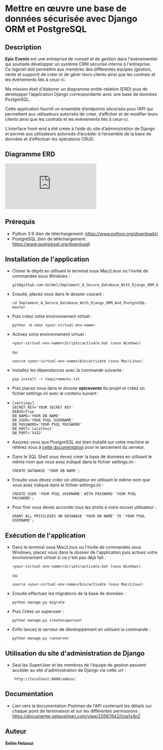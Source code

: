 # Mettre en œuvre une base de données sécurisée avec Django ORM et PostgreSQL
## Description

**Epic Events** est une entreprise de conseil et de gestion dans l'évènementiel qui souhaite développer un système CRM sécurisé interne à l'entreprise.<br>
Ce logiciel doit permettre aux membres des différentes équipes (gestion, vente et support) de créer et de gérer leurs clients ainsi que les contrats et les évènements liés à ceux-ci.

Ma mission était d'élaborer un diagramme entité-relation (ERD) puis de développer l’application Django correspondante avec une base de données PostgreSQL.

Cette application fournit un ensemble d’endpoints sécurisés pour l’API qui permettent aux utilisateurs autorisés de créer, d’afficher et de modifier leurs clients ainsi que les contrats et les évènements liés à ceux-ci.

L’interface front-end a été créée à l’aide du site d’administration de Django et permet aux utilisateurs autorisés d’accéder à l’ensemble de la base de données et d’effectuer les opérations CRUD.

## Diagramme ERD
![alt tag](https://github.com/SelHel/Implement_A_Secure_Database_With_Django_ORM_And_PostgreSQL/files/9243575/Helaoui_Selim_1_ERD_072022.pdf)


## Prérequis
* Python 3.9 (lien de téléchargement: <https://www.python.org/downloads>)
* PostgreSQL (lien de téléchargement: <https://www.postgresql.org/download>)


## Installation de l'application

* Cloner le dépôt en utilisant le terminal sous Mac/Linux ou l'invite de commandes sous Windows :<br>

	```
	git@github.com:SelHel/Implement_A_Secure_Database_With_Django_ORM_And_PostgreSQL.git
	```

* Ensuite, placez vous dans le dossier courant :

	```
	cd Implement_A_Secure_Database_With_Django_ORM_And_PostgreSQL-master
	```
* Puis créez votre environnement virtuel :

	```
	python -m venv <your-virtual-env-name>
	```

* Activez votre environnement virtuel :

	```
	<your-virtual-env-name>\Scripts\activate.bat (sous Windows)
	```
	ou
	
	```
	source <your-virtual-env-name>/bin/activate (sous Mac/Linux)
	```

* Installez les dépendances avec la commande suivante :

	```
	pip install -r requirements.txt
	```
* Puis placez vous dans le dossier **epicevents** du projet et créez un fichier settings.ini avec le contenu suivant :
* 
	```
	[settings]
	SECRET_KEY='YOUR SECRET KEY'
	DEBUG=True
	DB_NAME='YOUR DB NAME'
	DB_USER='YOUR PSQL USERNAME'
	DB_PASSWORD='YOUR PSQL PASSWORD'
	DB_HOST='localhost'
	DB_PORT='5432'
	```
* Assurez-vous que PostgreSQL est bien installé sur votre machine et référez vous à [cette documentation](https://www.postgresql.org/docs/) pour le lancement du serveur.

* Dans le SQL Shell vous devez créer la base de données en utilisant le même nom que vous avez indiqué dans le fichier settings.ini :

	```
	CREATE DATABASE 'YOUR DB NAME';
	```
* Ensuite vous devez créer un utilisateur en utilisant le même nom que vous avez indiqué dans le fichier settings.ini :

	```
	CREATE USER 'YOUR PSQL USERNAME' WITH PASSWORD 'YOUR PSQL PASSWORD';
	```
* Pour finir vous devez accorder tous les droits à votre nouvel utilisateur :
   
   ```
   GRANT ALL PRIVILEGES ON DATABASE 'YOUR DB NAME' TO 'YOUR PSQL USERNAME';
   ```

## Exécution de l'application
* Dans le terminal sous Mac/Linux ou l'invite de commandes sous Windows, placez vous dans le dossier de l'application puis activez votre environnement virtuel si ce n'est pas déjà fait :

	```
	<your-virtual-env-name>\Scripts\activate.bat (sous Windows)
	```
	ou
	
	```
	source <your-virtual-env-name>/bin/activate (sous Mac/Linux)
	```

* Ensuite effectuez les migrations de la base de données :

	```
	python manage.py migrate
	```
* Puis Créez un superuser :

	```
	python manage.py createsuperuser
	```

* Enfin lancez le serveur de développement en utilisant la commande :

	```
	python manage.py runserver
	```

## Utilisation du site d'administration de Django
* Seul les SuperUser et les membres de l'équipe de gestion peuvent accéder au site d'administration de Django via cette url :

	```
	 http://localhost:8000/admin/
	```

## Documentation

* Lien vers la documentation Postman de l'API contenant les détails sur chaque point de terminaison et sur les différentes permissions : <https://documenter.getpostman.com/view/20587842/Uze1x4nZ>

## Auteur
**Selim Helaoui**